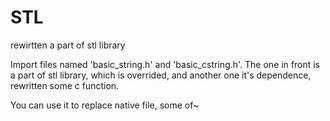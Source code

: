 # STL
rewirtten a part of  stl library

Import files named 'basic_string.h' and 'basic_cstring.h'.
The one in front is a part of stl library, which is overrided, and another one it's dependence, rewritten some c function.

You can use it to replace native file, some of~
